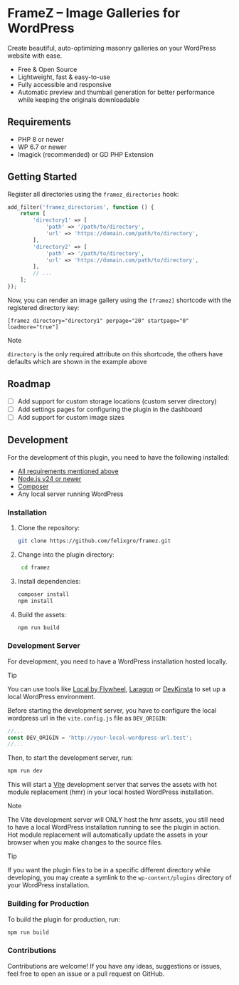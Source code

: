 # FrameZ – Image Galleries for WordPress

Create beautiful, auto-optimizing masonry galleries on your WordPress website with ease.

* Free & Open Source
* Lightweight, fast & easy-to-use
* Fully accessible and responsive
* Automatic preview and thumbail generation for better performance while keeping the originals downloadable

## Requirements

* PHP 8 or newer
* WP 6.7 or newer
* Imagick (recommended) or GD PHP Extension

## Getting Started

Register all directories using the `framez_directories` hook:

```php
add_filter('framez_directories', function () {
    return [
        'directory1' => [
            'path' => '/path/to/directory',
            'url' => 'https://domain.com/path/to/directory',
        ],
        'directory2' => [
            'path' => '/path/to/directory',
            'url' => 'https://domain.com/path/to/directory',
        ],
        // ...
    ];
});
```

Now, you can render an image gallery using the `[framez]` shortcode with the registered directory key:

```
[framez directory="directory1" perpage="20" startpage="0" loadmore="true"]
```
> [!NOTE]
> `directory` is the only required attribute on this shortcode, the others have defaults which are shown in the example above

## Roadmap
* [ ] Add support for custom storage locations (custom server directory)
* [ ] Add settings pages for configuring the plugin in the dashboard 
* [ ] Add support for custom image sizes

## Development

For the development of this plugin, you need to have the following installed:

* [All requirements mentioned above](#requirements)
* [Node.js v24 or newer](https://nodejs.org/en/download/)
* [Composer](https://getcomposer.org/download/)
* Any local server running WordPress

### Installation

1. Clone the repository:
   ```bash
   git clone https://github.com/felixgro/framez.git
   ```
2. Change into the plugin directory:
   ```bash
    cd framez
    ```
3. Install dependencies:
    ```bash
    composer install
    npm install
    ```
4. Build the assets:
    ```bash
    npm run build
    ```

### Development Server

For development, you need to have a WordPress installation hosted locally.

> [!TIP]
> You can use tools like [Local by Flywheel](https://localwp.com/), [Laragon](https://laragon.org) or [DevKinsta](https://kinsta.com/devkinsta/) to set up a local WordPress environment.

Before starting the development server, you have to configure the local wordpress url in the `vite.config.js` file as `DEV_ORIGIN`:
```javascript
//...
const DEV_ORIGIN = 'http://your-local-wordpress-url.test';
//...
```

Then, to start the development server, run:
```bash
npm run dev
```

This will start a [Vite](https://vite.dev/) development server that serves the assets with hot module replacement (hmr) in your local hosted WordPress installation.

> [!NOTE]
> The Vite development server will ONLY host the hmr assets, you still need to have a local WordPress installation running to see the plugin in action. Hot module replacement will automatically update the assets in your browser when you make changes to the source files.

>[!TIP]
> If you want the plugin files to be in a specific different directory while developing, you may create a symlink to the `wp-content/plugins` directory of your WordPress installation.

### Building for Production

To build the plugin for production, run:
```bash
npm run build
```

### Contributions

Contributions are welcome! If you have any ideas, suggestions or issues, feel free to open an issue or a pull request on GitHub.



